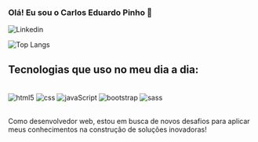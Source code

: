 ### Olá! Eu sou o Carlos Eduardo Pinho 👋

![Linkedin](https://img.shields.io/badge/LinkedIn-0077B5?style=for-the-badge&logo=linkedin&logoColor=white)

![Top Langs](https://github-readme-stats.vercel.app/api/top-langs/?username=carlosopinho&layout=compact)

## Tecnologias que uso no meu dia a dia:

<div style="display: inline_block"> <br/>
<img align="center" alt="html5" src="https://img.shields.io/badge/HTML5-E34F26?style=for-the-badge&logo=html5&logoColor=white"></img>
<img align="center" alt="css" src="https://img.shields.io/badge/CSS3-1572B6?style=for-the-badge&logo=css3&logoColor=white"></img>
<img align="center" alt="javaScript" src="https://img.shields.io/badge/JavaScript-F7DF1E?style=for-the-badge&logo=javascript&logoColor=black"></img>
<img align="center" alt="bootstrap" src="https://img.shields.io/badge/Bootstrap-563D7C?style=for-the-badge&logo=bootstrap&logoColor=white"></img>
<img align="center" alt="sass" src="https://img.shields.io/badge/Sass-CC6699?style=for-the-badge&logo=sass&logoColor=white"></img>
</div><br/>

Como desenvolvedor web, estou em busca de novos desafios para aplicar meus conhecimentos na construção de soluções inovadoras!



